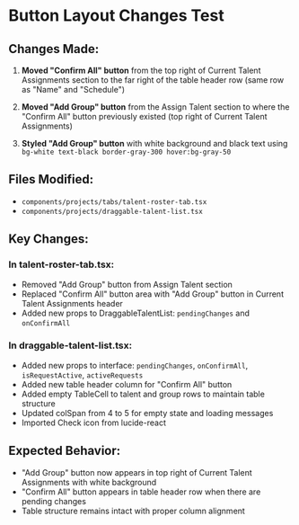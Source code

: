 # Button Layout Changes Test

## Changes Made:

1. **Moved "Confirm All" button** from the top right of Current Talent Assignments section to the far right of the table header row (same row as "Name" and "Schedule")

2. **Moved "Add Group" button** from the Assign Talent section to where the "Confirm All" button previously existed (top right of Current Talent Assignments)

3. **Styled "Add Group" button** with white background and black text using `bg-white text-black border-gray-300 hover:bg-gray-50`

## Files Modified:

- `components/projects/tabs/talent-roster-tab.tsx`
- `components/projects/draggable-talent-list.tsx`

## Key Changes:

### In talent-roster-tab.tsx:
- Removed "Add Group" button from Assign Talent section
- Replaced "Confirm All" button area with "Add Group" button in Current Talent Assignments header
- Added new props to DraggableTalentList: `pendingChanges` and `onConfirmAll`

### In draggable-talent-list.tsx:
- Added new props to interface: `pendingChanges`, `onConfirmAll`, `isRequestActive`, `activeRequests`
- Added new table header column for "Confirm All" button
- Added empty TableCell to talent and group rows to maintain table structure
- Updated colSpan from 4 to 5 for empty state and loading messages
- Imported Check icon from lucide-react

## Expected Behavior:
- "Add Group" button now appears in top right of Current Talent Assignments with white background
- "Confirm All" button appears in table header row when there are pending changes
- Table structure remains intact with proper column alignment